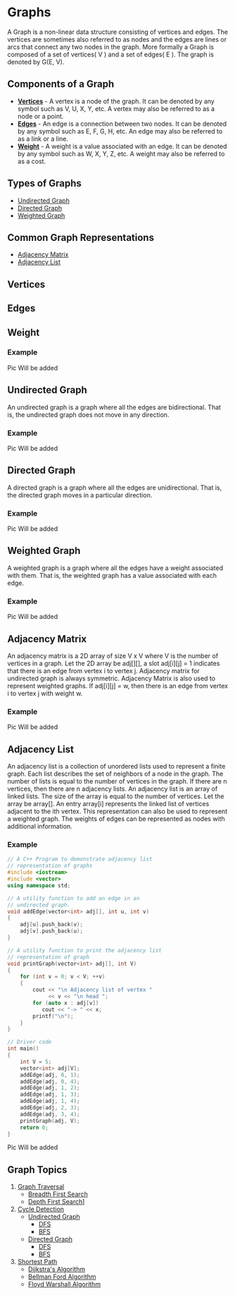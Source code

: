 # Graphs 
A Graph is a non-linear data structure consisting of vertices and edges. The vertices are sometimes also referred to as nodes and the edges are lines or arcs that connect any two nodes in the graph. More formally a Graph is composed of a set of vertices( V ) and a set of edges( E ). The graph is denoted by G(E, V).


## Components of a Graph
- **[Vertices](#verticies)** - A vertex is a node of the graph. It can be denoted by any symbol such as V, U, X, Y, etc. A vertex may also be referred to as a node or a point.
- **[Edges](#edges)** - An edge is a connection between two nodes. It can be denoted by any symbol such as E, F, G, H, etc. An edge may also be referred to as a link or a line.
- **[Weight](#weight)** - A weight is a value associated with an edge. It can be denoted by any symbol such as W, X, Y, Z, etc. A weight may also be referred to as a cost.

## Types of Graphs
- [Undirected Graph](#undirected-graph)
- [Directed Graph](#directed-graph)
- [Weighted Graph](#weighted-graph)

## Common Graph Representations
- [Adjacency Matrix](#adjacency-matrix)
- [Adjacency List](#adjacency-list)


## Vertices
## Edges
## Weight
### Example
Pic Will be added

## Undirected Graph
An undirected graph is a graph where all the edges are bidirectional. That is, the undirected graph does not move in any direction.

### Example
Pic Will be added

## Directed Graph
A directed graph is a graph where all the edges are unidirectional. That is, the directed graph moves in a particular direction.

### Example
Pic Will be added

## Weighted Graph
A weighted graph is a graph where all the edges have a weight associated with them. That is, the weighted graph has a value associated with each edge.

### Example
Pic Will be added


## Adjacency Matrix
An adjacency matrix is a 2D array of size V x V where V is the number of vertices in a graph. Let the 2D array be adj[][], a slot adj[i][j] = 1 indicates that there is an edge from vertex i to vertex j. Adjacency matrix for undirected graph is always symmetric. Adjacency Matrix is also used to represent weighted graphs. If adj[i][j] = w, then there is an edge from vertex i to vertex j with weight w.

### Example
Pic Will be added

## Adjacency List
An adjacency list is a collection of unordered lists used to represent a finite graph. Each list describes the set of neighbors of a node in the graph. The number of lists is equal to the number of vertices in the graph. If there are n vertices, then there are n adjacency lists. An adjacency list is an array of linked lists. The size of the array is equal to the number of vertices. Let the array be array[]. An entry array[i] represents the linked list of vertices adjacent to the ith vertex. This representation can also be used to represent a weighted graph. The weights of edges can be represented as nodes with additional information.

### Example
```cpp
// A C++ Program to demonstrate adjacency list
// representation of graphs
#include <iostream>
#include <vector>
using namespace std;

// A utility function to add an edge in an
// undirected graph.
void addEdge(vector<int> adj[], int u, int v)
{
    adj[u].push_back(v);
    adj[v].push_back(u);
}

// A utility function to print the adjacency list
// representation of graph
void printGraph(vector<int> adj[], int V)
{
    for (int v = 0; v < V; ++v)
    {
        cout << "\n Adjacency list of vertex "
             << v << "\n head ";
        for (auto x : adj[v])
           cout << "-> " << x;
        printf("\n");
    }
}

// Driver code
int main()
{
    int V = 5;
    vector<int> adj[V];
    addEdge(adj, 0, 1);
    addEdge(adj, 0, 4);
    addEdge(adj, 1, 2);
    addEdge(adj, 1, 3);
    addEdge(adj, 1, 4);
    addEdge(adj, 2, 3);
    addEdge(adj, 3, 4);
    printGraph(adj, V);
    return 0;
}
```
Pic Will be added

## Graph Topics
1. [Graph Traversal](Traversal%20Algorithms/readme.md)
    - [Breadth First Search](Traversal%20Algorithms/BreadthFirstSearch/readme.md)
    - [Depth First Search](Traversal%20Algorithms/DepthFirstSearch/readme.md)]
2. [Cycle Detection](Cycle%20Detection/readme.md)
    - [Undirected Graph](Cycle%20Detection/Undirected%20Graph/readme.md)
        - [DFS](Cycle%20Detection/Undirected%20Graph/DFS/readme.md)
        - [BFS](Cycle%20Detection/Undirected%20Graph/BFS/readme.md)
    - [Directed Graph](notadded)
        - [DFS](notadded)
        - [BFS](notadded)
3. [Shortest Path](#shortest-path)
    - [Dijkstra's Algorithm](Traversal%20Algorithms/Dijkstra'sAlgorithm/readme.md)
    - [Bellman Ford Algorithm](notadded)
    - [Floyd Warshall Algorithm](notadded)
